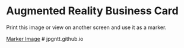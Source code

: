 # Augmented Reality Business Card

Print this image or view on another screen and use it as a marker.

[Marker Image](https://jeromeetienne.github.io/AR.js/data/images/HIRO.jpg)
#   j p g n t t . g i t h u b . i o  
 